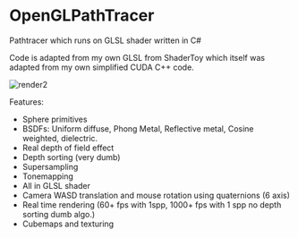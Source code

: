 # OpenGLPathTracer

Pathtracer which runs on GLSL shader written in C#

Code is adapted from my own GLSL from ShaderToy which itself
was adapted from my own simplified CUDA C++ code. 


![render2](https://user-images.githubusercontent.com/8173214/193342359-8d2c40f9-334f-4641-99a4-4f537cb65be4.png)


Features:
- Sphere primitives
- BSDFs: Uniform diffuse, Phong Metal, Reflective metal, Cosine weighted, dielectric.
- Real depth of field effect
- Depth sorting (very dumb)
- Supersampling
- Tonemapping
- All in GLSL shader
- Camera WASD translation and mouse rotation using quaternions (6 axis)
- Real time rendering (60+ fps with 1spp, 1000+ fps with 1 spp no depth sorting dumb algo.)
- Cubemaps and texturing 
